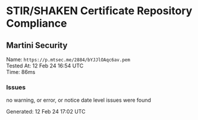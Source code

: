 # STIR/SHAKEN Certificate Repository Compliance

## Martini Security

Name: `https://p.mtsec.me/2884/bYJJlOAqc6av.pem`\
Tested At: 12 Feb 24 16:54 UTC\
Time: 86ms

### Issues

no warning, or error, or notice date level issues were found

Generated: 12 Feb 24 17:02 UTC